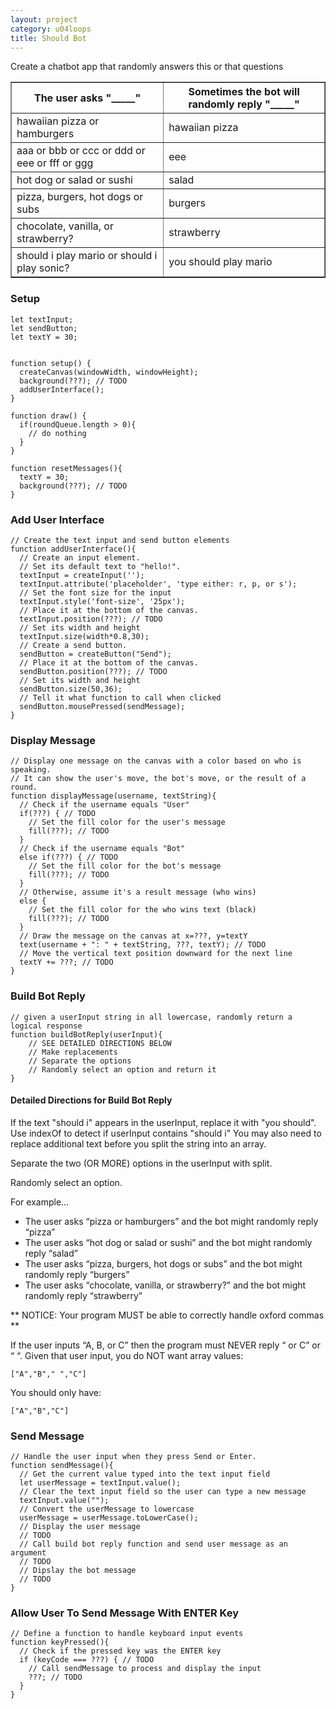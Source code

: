 ```yaml
---
layout: project
category: u04loops
title: Should Bot
---
```


Create a chatbot app that randomly answers this or that questions

<table border="1" cellspacing="0" cellpadding="6">
    <tbody>
        <tr>
            <th>The user asks "_____"</th>
            <th>Sometimes the bot will randomly reply "_____"</th>
        </tr>
        <tr>
            <td>hawaiian pizza or hamburgers</td>
            <td>hawaiian pizza</td>
        </tr>
        <tr>
            <td>aaa or bbb or ccc or ddd or eee or fff or ggg</td>
            <td>eee</td>
        </tr>
        <tr>
            <td>hot dog or salad or sushi</td>
            <td>salad</td>
        </tr>
        <tr>
            <td>pizza, burgers, hot dogs or subs</td>
            <td>burgers</td>
        </tr>
        <tr>
            <td>chocolate, vanilla, or strawberry?</td>
            <td>strawberry</td>
        </tr>
        <tr>
            <td>should i play mario or should i play sonic?</td>
            <td>you should play mario</td>
        </tr>
    </tbody>
</table>

### Setup

```
let textInput;
let sendButton;
let textY = 30;


function setup() {
  createCanvas(windowWidth, windowHeight);
  background(???); // TODO
  addUserInterface();
}

function draw() {
  if(roundQueue.length > 0){
    // do nothing
  }
}

function resetMessages(){
  textY = 30;
  background(???); // TODO
}
```

### Add User Interface

```
// Create the text input and send button elements
function addUserInterface(){
  // Create an input element.
  // Set its default text to "hello!".
  textInput = createInput('');
  textInput.attribute('placeholder', 'type either: r, p, or s');
  // Set the font size for the input
  textInput.style('font-size', '25px');
  // Place it at the bottom of the canvas. 
  textInput.position(???); // TODO
  // Set its width and height 
  textInput.size(width*0.8,30);
  // Create a send button.
  sendButton = createButton("Send");
  // Place it at the bottom of the canvas. 
  sendButton.position(???); // TODO
  // Set its width and height 
  sendButton.size(50,36);
  // Tell it what function to call when clicked
  sendButton.mousePressed(sendMessage);
}
```


### Display Message

```
// Display one message on the canvas with a color based on who is speaking.
// It can show the user's move, the bot's move, or the result of a round.
function displayMessage(username, textString){
  // Check if the username equals "User"
  if(???) { // TODO
    // Set the fill color for the user's message
    fill(???); // TODO
  } 
  // Check if the username equals "Bot"
  else if(???) { // TODO
    // Set the fill color for the bot's message
    fill(???); // TODO
  }
  // Otherwise, assume it's a result message (who wins)
  else {
    // Set the fill color for the who wins text (black)
    fill(???); // TODO
  }
  // Draw the message on the canvas at x=???, y=textY
  text(username + ": " + textString, ???, textY); // TODO
  // Move the vertical text position downward for the next line
  textY += ???; // TODO
}
```

### Build Bot Reply
```
// given a userInput string in all lowercase, randomly return a logical response
function buildBotReply(userInput){
    // SEE DETAILED DIRECTIONS BELOW
    // Make replacements
    // Separate the options
    // Randomly select an option and return it
}
```

#### Detailed Directions for Build Bot Reply

If the text "should i" appears in the userInput, replace it with "you should". Use indexOf to detect if userInput contains "should i" You may also need to replace additional text before you split the string into an array.

Separate the two (OR MORE) options in the userInput with split. 

Randomly select an option.

For example…

- The user asks “pizza or hamburgers” and the bot might randomly reply “pizza”
- The user asks “hot dog or salad or sushi” and the bot might randomly reply “salad”
- The user asks “pizza, burgers, hot dogs or subs” and the bot might randomly reply “burgers”
- The user asks “chocolate, vanilla, or strawberry?” and the bot might randomly reply “strawberry”

** NOTICE: Your program MUST be able to correctly handle oxford commas **

If the user inputs “A, B, or C” then the program must NEVER reply “ or C” or “ “. Given that user input, you do NOT want array values:

`["A","B"," ","C"]`

You should only have:

`["A","B","C"]`


### Send Message
```
// Handle the user input when they press Send or Enter.
function sendMessage(){
  // Get the current value typed into the text input field
  let userMessage = textInput.value();
  // Clear the text input field so the user can type a new message
  textInput.value("");
  // Convert the userMessage to lowercase
  userMessage = userMessage.toLowerCase();
  // Display the user message
  // TODO
  // Call build bot reply function and send user message as an argument
  // TODO
  // Dipslay the bot message
  // TODO
}
```

### Allow User To Send Message With ENTER Key
```
// Define a function to handle keyboard input events
function keyPressed(){
  // Check if the pressed key was the ENTER key
  if (keyCode === ???) { // TODO
    // Call sendMessage to process and display the input
    ???; // TODO
  }
}
```
